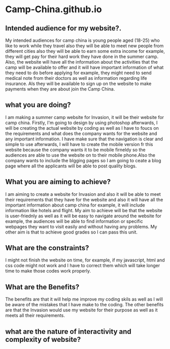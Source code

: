 # Camp-China.github.io

## Intended audience for my website?.
My intended audiences for camp china is young people aged (18-25) who like to work while they travel also they will be able to meet new people from different cities also they will be able to earn some extra income for example, they will get pay for their hard work they have done in the summer camp. Also, the website will have all the information about the activities that the camp will be available to offer and it will have important information of what they need to do before applying for example, they might need to send medical note from their doctors as well as information regarding life insurance. Als  they will be available to sign up on the website to make payments when they are about join the Camp China.

## what you are doing?
I am making a summer camp website for Invasion, it will be their website for camp china. Firstly, I'm going to design by using photoshop afterwards, I will be creating the actual website by coding as well as I have to foucs on the requirements and what does the company wants for the website and any important information. I have make sure that the navigation is clear and simple to use afterwards, I will have to create the mobile version fr this website because the company wants it to be mobile firneldy so the audiences are able to use the website on to their mobile phone.Also the company wants to include the blgging pages so I am going to ceate a blog page where all the applicants will be able to post quality blogs.

## What you are aiming to achieve?
I am aiming to create a website for Invasion and also it will be able to meet their requirements that they have for the website and also it will have all the important information about camp china for example, it will include information like hotels and flight. My aim to achieve will be that the website is user-friednly as well as it will be easy to navigate around the website for example, the audiences will be able to find information or specific webpages they want to visit easily and without having any problems. My other aim is that to achieve good grades so I can pass this unit.

## What are the constraints?
I might not finish the website on time, for example, if my javascript, html and css code might not work and I have to correct them which will take longer time to make those codes work properly.

## What are the Benefits?
The benefits are that it will help me improve my coding skils as well as I will be aware of the mistakes that I have make to the coding. The other benefits are that the Invasion would use my website for their purpose as well as it meets all their requirements.
## what are the nature of interactivity and complexity of website?
